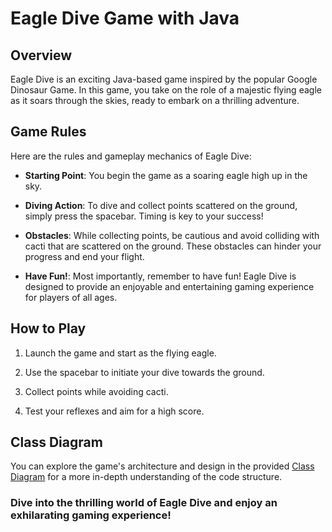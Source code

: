# Eagle Dive Game with Java

## Overview

Eagle Dive is an exciting Java-based game inspired by the popular Google Dinosaur Game. In this game, you take on the role of a majestic flying eagle as it soars through the skies, ready to embark on a thrilling adventure.

## Game Rules

Here are the rules and gameplay mechanics of Eagle Dive:

- **Starting Point**: You begin the game as a soaring eagle high up in the sky.

- **Diving Action**: To dive and collect points scattered on the ground, simply press the spacebar. Timing is key to your success!

- **Obstacles**: While collecting points, be cautious and avoid colliding with cacti that are scattered on the ground. These obstacles can hinder your progress and end your flight.

- **Have Fun!**: Most importantly, remember to have fun! Eagle Dive is designed to provide an enjoyable and entertaining gaming experience for players of all ages.

## How to Play

1. Launch the game and start as the flying eagle.

2. Use the spacebar to initiate your dive towards the ground.

3. Collect points while avoiding cacti.

4. Test your reflexes and aim for a high score.

## Class Diagram

You can explore the game's architecture and design in the provided [Class Diagram](https://github.com/JamesTu-jtjt/Eagle-Dive-Game-with-Java/blob/main/EagleDive_ClassDiagram.png) for a more in-depth understanding of the code structure.

### Dive into the thrilling world of Eagle Dive and enjoy an exhilarating gaming experience!
